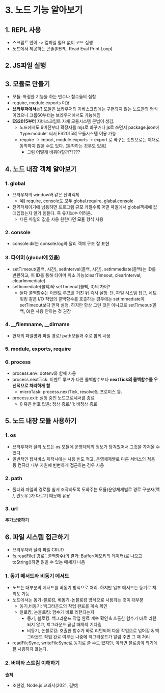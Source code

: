 # 3. 노드 기능 알아보기
## 1. REPL 사용
- 스크립트 언어 -> 컴파일 필요 없이 코드 실행
- 노드에서 제공하는 콘솔(REPL. Read Eval Print Loop)

## 2. JS파일 실행
## 3. 모듈로 만들기
- 모듈: 특정한 기능을 하는 변수나 함수들의 집합
- require, module.exports 이용
- **브라우저에서는?** 모듈은 브라우저의 자바스크립에는 구현되지 않는 노드만의 형식이었으나 크롬60부터는 브라우저에서도 가능해짐
- **ES2015부터** 자바스크립트 자체 모듈시스템 문법이 생김.
  - 노드에서도 9버전부터 확장자를 mjs로 바꾸거나 js로 쓰면서 package.json에 'type:module' 써서 ES2015의 모듈시스템 이용 가능
  - require -> import, module.exports -> export 로 바꾸는 것만으로는 제대로 동작하지 않을 수도 있다. (동작하는 경우도 있음)
    - 그럼 어떻게 바꿔야할까?????

## 4. 노드 내장 객체 알아보기
### 1. global
- 브라우저의 window와 같은 전역객체
  - 예) require, console도 모두 global.require, glabal.console 
- 전역객체이기에 남용하면 프로그램 규모 커질수록 어떤 파일에서 global객체에 값 대입했는지 알기 힘들다. 즉 유지보수 어려움. 
  - 다른 파일의 값을 사용 원한다면 모듈 형식 사용                

### 2. console 
- console.dir는 console.log와 달리 객체 구조 잘 표현                        

### 3. 타이머 (global에 있음)
- setTimeout(콜백, 시간), setInterval(콜백, 시간), setImmediate(콜백)는 ID를 반환하고, 이 ID를 통해 타이머 취소 가능(clearTimeout, clearInterval, clearImmediate)
- setImmediate(콜백)와 setTimeout(콜백, 0)의 차이?
  - 둘다 콜백함수는 이벤트 루프를 거친 뒤 즉시 실행. 단, 파일 시스템 접근, 네트워킹 같은 I/O 작업의 콜백함수를 호출하는 경우에는 setImmediate이 setTimeout보다 먼저 실행. 하지만 항상 그런 것은 아니므로 setTimeout(콜백, 0)은 사용 안하는 것 권장

### 4. __filemname, __dirname
- 현재의 파일명과 파일 경로/ path모듈과 주로 함께 사용

### 5. module, exports, require

### 6. process
- process.env: dotenv와 함께 사용
- process.nextTick: 이벤트 루프가 다른 콜백함수보다 **nextTick의 콜백함수를 우선적으로 처리하게 함**
    - microTask: process.nextTick, resolve된 프로미스 등. 
- process.exit: 실행 중인 노드프로세서를 종료
  - 0 혹은 번호 없음: 정상 종료/ 1: 비정상 종료

## 5. 노드 내장 모듈 사용하기
### 1. os
- 브라우저와 달리 노드는 os 모듈에 운영체제의 정보가 담겨있어서 그것을 가져올 수 있다.
- 일반적인 웹서비스 제작시에는 사용 빈도 적고, 운영체제별로 다른 서비스의 적용 등 컴퓨터 내부 자원에 빈번하게 접근하는 경우 사용

### 2. path
- 폴더와 파일의 경로를 쉽게 조작하도록 도와주는 모듈(운영체제별로 경로 구분자(맥 /, 윈도우 \)가 다르기 때문에 유용

### 3. url
**추가보충하기**


## 6. 파일 시스템 접근하기
- 브라우저와 달리 파일 CRUD
- fs.readFile('경로', 콜백함수)의 결과:  Buffer(메모리의 데이터)로 나오고 toString()하면 읽을 수 있는 메세지 나옴

### 1. 동기 메서드와 비동기 메서드
- 노드는 대부분의 메서드를 비동기 방식으로 처리. 하지만 일부 메서드는 동기로 처리도 가능
- 노드에서는 동기-블로킹, 비동기-논블로킹 방식으로 사용되는 것이 대부분
  - 동기,비동기: 백그라운드의 작업 완료를 계속 확인
  - 블로킹, 논블로킹: 함수가 바로 리턴되는지
    - 동기, 블로킹: 백그라운드 작업 완료 계속 확인 & 호출한 함수가 바로 리턴되지 않고, 백그라운드 끝날 때까지 기다림
    - 비동기, 논블로킹: 호출한 함수가 바로 리턴되어 다음 작업으로 넘어감 & 백그라운드 작업 완료 여부는 나중에 백그라운드가 알림 주면 그 때 처리
- readFileSync, writeFileSync로 동기로 쓸 수도 있지만, 이러면 블로킹이 되기에 잘 사용하지 않는다.

### 2. 버퍼와 스트림 이해하기
**출처**
- 조현영, Node.js 교과서(2021, 길벗)
  